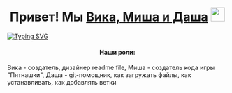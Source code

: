 <h1 align="center">Привет! Мы <a href="https://daniilshat.ru/" target="_blank">Вика, Миша и Даша</a> 
<img src="https://github.com/blackcater/blackcater/raw/main/images/Hi.gif" height="32"/></h1>
<a href="https://git.io/typing-svg"><img src="https://readme-typing-svg.herokuapp.com?font=Fira+Code&pause=1000&color=0220F7&center=true&width=435&lines=%D0%A1%D1%82%D1%83%D0%B4%D0%B5%D0%BD%D1%82%D1%8B+%D0%98%D0%A2-15%2C16;%D0%98;%D0%A1%D0%BE%D0%B7%D0%B4%D0%B0%D1%82%D0%B5%D0%BB%D0%B8+%D0%BF%D1%80%D0%BE%D0%B5%D0%BA%D1%82%D0%B0+%C2%AB%D0%98%D0%B3%D1%80%D0%B0+%D0%9F%D1%8F%D1%82%D0%BD%D0%B0%D1%88%D0%BA%D0%B8%C2%BB" alt="Typing SVG" /></a>
<h4 align="center">Наши роли:</h4> Вика - создатель, дизайнер readme file, Миша - создатель кода игры "Пятнашки", Даша - git-помощник, как загружать файлы, как устанавливать, как добавлять ветки</a>

